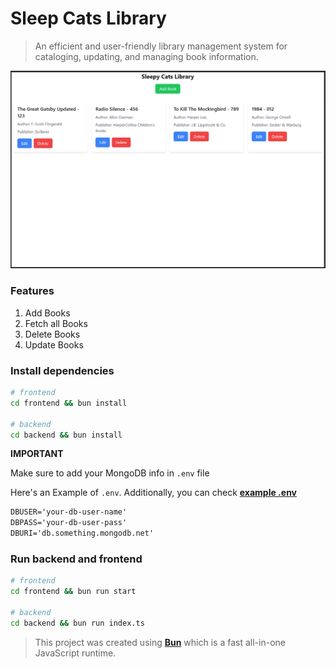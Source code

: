 # Sleep Cats Library

> An efficient and user-friendly library management system for cataloging, updating, and managing book information.

![Display of Project](extras/image.png)

### Features

1. Add Books
2. Fetch all Books
3. Delete Books
4. Update Books

### Install dependencies

```bash
# frontend
cd frontend && bun install

# backend
cd backend && bun install
```

**IMPORTANT**

Make sure to add your MongoDB info in `.env` file

Here's an Example of `.env`. Additionally, you can check [**example .env**](./backend/.env.example)

```txt
DBUSER='your-db-user-name'
DBPASS='your-db-user-pass'
DBURI='db.something.mongodb.net'
```

### Run backend and frontend

```bash
# frontend
cd frontend && bun run start

# backend
cd backend && bun run index.ts
```

> This project was created using [**Bun**](https://bun.sh) which is a fast all-in-one JavaScript runtime.
